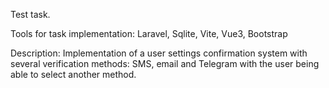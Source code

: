 Test task.

Tools for task implementation: 
    Laravel, Sqlite, Vite, Vue3, Bootstrap

Description: 
    Implementation of a user settings confirmation system with several verification methods: SMS, email and Telegram with the user being able to select another method.
